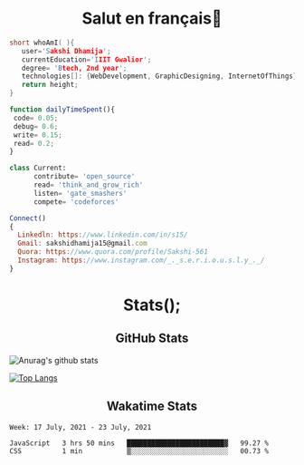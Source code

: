 ### <h1 align='center'>Salut en français👋</h1>

<!--
**secrashi/secrashi** is a ✨ _special_ ✨ repository because its `README.md` (this file) appears on your GitHub profile.
Here are some ideas to get you started:
🤔 I’m looking for help with ...
📫 How to reach me: 
 - <img src= " https://img.shields.io/badge/WHATSAPP-25D366?&style=for-the-badge&logo=whatsapp&logoColor=white"/> 8349046111
 - <img src= "https://img.shields.io/badge/gmail-D14836?&style=for-the-badge&logo=gmail&logoColor=white" /> sakshidhamija15@gmail.com
![Top Langs](https://github-readme-stats.vercel.app/api/top-langs/?username=secrashi&theme=tokyonight)
![Anurag's github stats](https://github-readme-stats.vercel.app/api?username=secrashi&show_icons=true&theme=radical)
[![Top Langs](https://github-readme-stats.vercel.app/api/top-langs/?username=secrashi&layout=compact)](https://github.com/secrashi/github-readme-stats)
[![Instagram Badge](https://img.shields.io/badge/-@savi.1311-e4405f?style=flat-square&labelColor=f94877&logo=instagram&logoColor=white&link=https://www.instagram.com/savi.1311/)](https://www.instagram.com/savi.1311/)

🔭 I’m a 2nd year student at IIIT Gwalior.

 🌱 I’m currently learning Augmented Reality and Virtual Reality.
 
 👯 I’m looking to collaborate on projects that use multiple technologies to innovate a better product.
 
 💬 Reach out to me for designing web page, building websites from scratch, handling the backends, and definitely for reccomending some awesome books.
  
 ⚡ Fun fact: I'm neither tea nor coffee person!
 <img src="https://github.com/secrashi/secrashi/blob/main/images/stat.svg" alt="WakaTime Activity"/>
-->


 ```C++
 short whoAmI( ){
    user='Sakshi Dhamija';
    currentEducation='IIIT Gwalior';
    degree= 'Btech, 2nd year';
    technologies[]: {WebDevelopment, GraphicDesigning, InternetOfThings};
    return height;
 }
 ```
 ```Javascript
 function dailyTimeSpent(){
  code= 0.05;
  debug= 0.6;
  write= 0.15;
  read= 0.2;
 }
 
 ```
 
 ```python
 class Current:
       contribute= 'open_source'
       read= 'think_and_grow_rich'
       listen= 'gate_smashers'
       compete= 'codeforces'
 ```
 ```javascript
 Connect()
 {
   Linkedln: https://www.linkedin.com/in/s15/ 
   Gmail: sakshidhamija15@gmail.com 
   Quora: https://www.quora.com/profile/Sakshi-561
   Instagram: https://www.instagram.com/_._s.e.r.i.o.u.s.l.y_._/
 }
 ```
### <h1 align='center'>Stats();</h1>


<h2 align='center'>GitHub Stats</h2>
 
 
![Anurag's github stats](https://github-readme-stats.vercel.app/api?username=secrashi&show_icons=true&theme=highcontrast)

[![Top Langs](https://github-readme-stats.vercel.app/api/top-langs/?username=secrashi&layout=compact)](https://github.com/anuraghazra/github-readme-stats)

<h2 align='center'>Wakatime Stats</h2>

<!--START_SECTION:waka-->
```text
Week: 17 July, 2021 - 23 July, 2021

JavaScript   3 hrs 50 mins   ████████████████████████▓   99.27 % 
CSS          1 min           ▒░░░░░░░░░░░░░░░░░░░░░░░░   00.73 % 
```
<!--END_SECTION:waka-->


